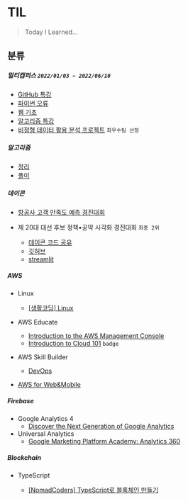 # TIL

> Today I Learned...



## 분류

##### 멀티캠퍼스 `2022/01/03 ~ 2022/06/10`

- [GitHub 특강](https://github.com/NewYorkKim/TIL/blob/master/Multicampus/GitHub_%ED%8A%B9%EA%B0%95.md)
- [파이썬 오류](https://github.com/NewYorkKim/TIL/blob/master/Python/Python_Error.md)
- [웹 기초](https://github.com/NewYorkKim/TIL/blob/master/Web/Web_%EA%B8%B0%EC%B4%88.md)
- [알고리즘 특강](https://github.com/NewYorkKim/TIL/blob/master/Multicampus/%EC%95%8C%EA%B3%A0%EB%A6%AC%EC%A6%98_%ED%8A%B9%EA%B0%95.md)
- [비정형 데이터 활용 분석 프로젝트](https://github.com/NewYorkKim/Fed_Interest_Rate) `최우수팀 선정`



##### 알고리즘

- [정리](https://github.com/NewYorkKim/TIL/tree/master/Algorithm/Note)
- [풀이](https://github.com/NewYorkKim/TIL/tree/master/Algorithm/Solve)



##### 데이콘

- [항공사 고객 만족도 예측 경진대회](https://github.com/NewYorkKim/TIL/blob/master/Dacon/DaconBasic_airline/DaconBasic_airline.md) 

- 제 20대 대선 후보 정책•공약 시각화 경진대회 `최종 2위`
  - [데이콘 코드 공유](https://dacon.io/competitions/official/235891/codeshare/4765?page=1&dtype=random)
  - [깃허브](https://github.com/NewYorkKim/stl_promise_Visualization)
  - [streamlit](https://share.streamlit.io/trailblazer-yoo/streamlit_promise/promise.py)



##### AWS

- Linux
  - [[생활코딩] Linux](https://github.com/NewYorkKim/TIL/blob/master/AWS/Linux/%5B%EC%83%9D%ED%99%9C%EC%BD%94%EB%94%A9%5DLinux.md)
- AWS Educate
  - [Introduction to the AWS Management Console](https://github.com/NewYorkKim/TIL/blob/master/AWS/AWS_Educate/%5BCloud_Computing%5DIntroduction_to_the_AWS_Management_Console.md)
  - [Introduction to Cloud 101](https://github.com/NewYorkKim/TIL/blob/master/AWS/AWS_Educate/%5BCloud_Computing%5DIntroduction_to_Cloud_101.md) `badge`
- AWS Skill Builder
  - [DevOps](https://github.com/NewYorkKim/TIL/tree/master/AWS/AWS_Skill_Builder/DevOps)

- [AWS for Web&Mobile](https://github.com/NewYorkKim/TIL/blob/master/AWS/AWS_for_Web%26Mobile/AWS_for_Web%26Mobile.md)



##### Firebase

- Google Analytics 4
  - [Discover the Next Generation of Google Analytics](https://github.com/NewYorkKim/TIL/blob/master/Firebase/Google_Analytics_4/Discover_the_Next_Generation_of_Google_Analytics.md)
- Universal Analytics
  - [Google Marketing Platform Academy: Analytics 360](Firebase/Universal_Analytics/Google_Marketing_Platform_Academy_Analytics_360.md)



##### Blockchain

- TypeScript

  - [[NomadCoders] TypeScript로 블록체인 만들기](https://github.com/NewYorkKim/TIL/tree/master/Blockchain/TypeScript)

  
